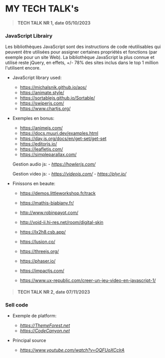 # MY TECH TALK's

> #### TECH TALK NR 1, date 05/10/2023

### JavaScript Librairy

Les bibliothèques JavaScript sont des instructions de code réutilisables qui peuvent être utilisées pour
assigner certaines propriétés et fonctions (par exemple pour un site Web). La bibliothèque JavaScript la plus
connue et utilisé reste jQuery, en effets, +/- 78% des sites inclus dans le top 1 million l'utilisent encore.

- JavaScript library used:

    * https://michalsnik.github.io/aos/ 
    * https://animate.style/ 
    * https://sortablejs.github.io/Sortable/
    * https://swiperjs.com/
    * https://www.chartjs.org/

- Exemples en bonus:

    * https://animejs.com/
    * https://docs.muuri.dev/examples.html
    * https://day.js.org/docs/en/get-set/get-set
    * https://editorjs.io/
    * https://leafletjs.com/
    * https://simpleparallax.com/
    
    Gestion audio js:
        - *https://howlerjs.com/*

    Gestion video js:
        - *https://videojs.com/* 
        - *https://plyr.io/*

- Finissons en beaute:

    * https://demos.littleworkshop.fr/track
    * https://mathis-biabiany.fr/
    * http://www.robinpayot.com/
    * http://void-ii.hi-res.net/room/digital-skin
    * https://lx2h8.csb.app/
    * https://lusion.co/
    * https://threejs.org/

    * https://phaser.io/ 
    * https://impactjs.com/
    * https://www.ux-republic.com/creer-un-jeu-video-en-javascript-1/


> #### TECH TALK NR 2, date 07/11/2023

### Sell code

- Exemple de platform:

    * *https://ThemeForest.net*
    * *https://CodeCanyon.net*

- Principal source
    * *https://www.youtube.com/watch?v=OQFUoXCclrA*

    

